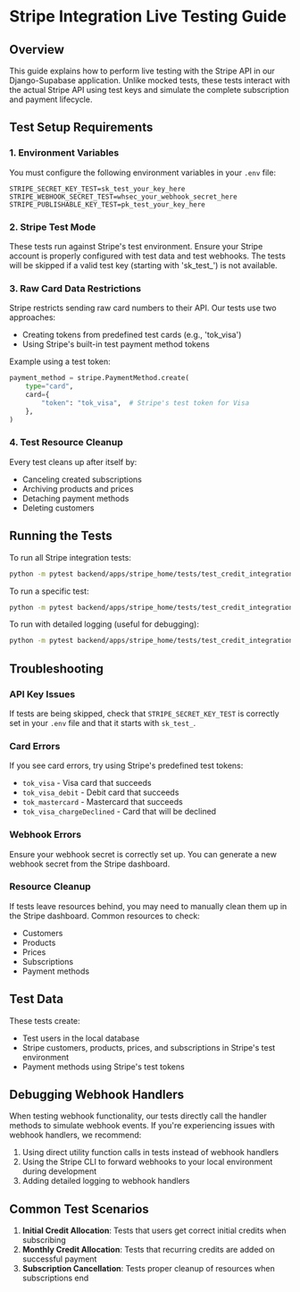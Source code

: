 # Stripe Integration Live Testing Guide

## Overview

This guide explains how to perform live testing with the Stripe API in our Django-Supabase application. Unlike mocked tests, these tests interact with the actual Stripe API using test keys and simulate the complete subscription and payment lifecycle.

## Test Setup Requirements

### 1. Environment Variables

You must configure the following environment variables in your `.env` file:

```
STRIPE_SECRET_KEY_TEST=sk_test_your_key_here
STRIPE_WEBHOOK_SECRET_TEST=whsec_your_webhook_secret_here
STRIPE_PUBLISHABLE_KEY_TEST=pk_test_your_key_here
```

### 2. Stripe Test Mode

These tests run against Stripe's test environment. Ensure your Stripe account is properly configured with test data and test webhooks. The tests will be skipped if a valid test key (starting with 'sk_test_') is not available.

### 3. Raw Card Data Restrictions

Stripe restricts sending raw card numbers to their API. Our tests use two approaches:

- Creating tokens from predefined test cards (e.g., 'tok_visa')
- Using Stripe's built-in test payment method tokens

Example using a test token:

```python
payment_method = stripe.PaymentMethod.create(
    type="card",
    card={
        "token": "tok_visa",  # Stripe's test token for Visa
    },
)
```

### 4. Test Resource Cleanup

Every test cleans up after itself by:

- Canceling created subscriptions
- Archiving products and prices
- Detaching payment methods
- Deleting customers

## Running the Tests

To run all Stripe integration tests:

```bash
python -m pytest backend/apps/stripe_home/tests/test_credit_integration.py -v
```

To run a specific test:

```bash
python -m pytest backend/apps/stripe_home/tests/test_credit_integration.py::StripeCreditIntegrationTest::test_initial_credit_allocation -v
```

To run with detailed logging (useful for debugging):

```bash
python -m pytest backend/apps/stripe_home/tests/test_credit_integration.py -v --log-cli-level=INFO
```

## Troubleshooting

### API Key Issues

If tests are being skipped, check that `STRIPE_SECRET_KEY_TEST` is correctly set in your `.env` file and that it starts with `sk_test_`.

### Card Errors

If you see card errors, try using Stripe's predefined test tokens:
- `tok_visa` - Visa card that succeeds
- `tok_visa_debit` - Debit card that succeeds
- `tok_mastercard` - Mastercard that succeeds
- `tok_visa_chargeDeclined` - Card that will be declined

### Webhook Errors

Ensure your webhook secret is correctly set up. You can generate a new webhook secret from the Stripe dashboard.

### Resource Cleanup

If tests leave resources behind, you may need to manually clean them up in the Stripe dashboard. Common resources to check:

- Customers
- Products
- Prices
- Subscriptions
- Payment methods

## Test Data

These tests create:

- Test users in the local database
- Stripe customers, products, prices, and subscriptions in Stripe's test environment
- Payment methods using Stripe's test tokens

## Debugging Webhook Handlers

When testing webhook functionality, our tests directly call the handler methods to simulate webhook events. If you're experiencing issues with webhook handlers, we recommend:

1. Using direct utility function calls in tests instead of webhook handlers
2. Using the Stripe CLI to forward webhooks to your local environment during development
3. Adding detailed logging to webhook handlers

## Common Test Scenarios

1. **Initial Credit Allocation**: Tests that users get correct initial credits when subscribing
2. **Monthly Credit Allocation**: Tests that recurring credits are added on successful payment
3. **Subscription Cancellation**: Tests proper cleanup of resources when subscriptions end
